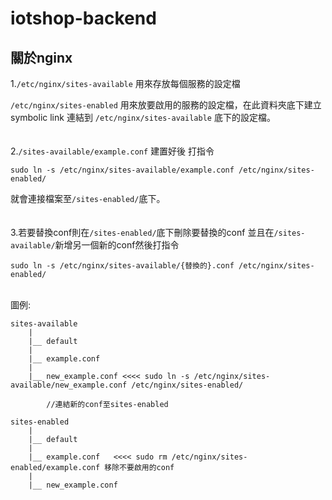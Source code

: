 ﻿# iotshop-backend
 
 ## 關於nginx


1.`/etc/nginx/sites-available` 用來存放每個服務的設定檔

`/etc/nginx/sites-enabled`  用來放要啟用的服務的設定檔，在此資料夾底下建立 symbolic link 連結到 `/etc/nginx/sites-available` 底下的設定檔。
\
\
\
2.`/sites-available/example.conf` 建置好後 打指令
	
	sudo ln -s /etc/nginx/sites-available/example.conf /etc/nginx/sites-enabled/
	
就會連接檔案至`/sites-enabled/`底下。
\
\
\
3.若要替換conf則在`/sites-enabled/`底下刪除要替換的conf
並且在`/sites-available/`新增另一個新的conf然後打指令
	
	sudo ln -s /etc/nginx/sites-available/{替換的}.conf /etc/nginx/sites-enabled/
\
圖例:

	sites-available
		|
		|__ default
		|
		|__ example.conf
		|
		|__ new_example.conf <<<< sudo ln -s /etc/nginx/sites-available/new_example.conf /etc/nginx/sites-enabled/ 

            //連結新的conf至sites-enabled
	
	sites-enabled
		|
		|__ default
		|
		|__ example.conf   <<<< sudo rm /etc/nginx/sites-enabled/example.conf 移除不要啟用的conf
		|
		|__ new_example.conf 
